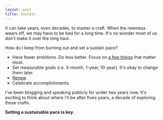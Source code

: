 ```yaml
---
layout: post
title: Sustain
---
```

It can take years, even decades, to master a craft.  When the newness wears off, we may have to be bad for a long time.  It's no wonder most of us don't make it over the long haul.

How do I keep from burning out and set a sustain pace?

  - Have fewer ambitions.  Do less better.  Focus on [a few things]({{site.url}}/now) that matter most.
  - Set measurable goals (i.e. 3-month, 1-year, 10-year).  It's okay to change them later.
  - [Renew]({{site.url}}/renew).
  - Celebrate accomplishments.

I've been blogging and speaking publicly for under two years now.  It's exciting to think about where I'll be after fives years, a decade of exploring these crafts.

**Setting a sustainable pace is key.**
